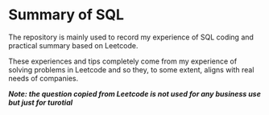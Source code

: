 # Summary of SQL

The repository is mainly used to record my experience of SQL coding and practical summary based on Leetcode.

These experiences and tips completely come from my experience of solving problems in Leetcode and so they, to some extent, aligns with real needs of companies.

***Note: the question copied from Leetcode is not used for any business use but just for turotial***


